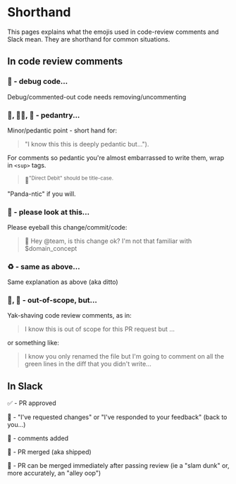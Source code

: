 # Shorthand

This pages explains what the emojis used in code-review comments and Slack mean.
They are shorthand for common situations.

## In code review comments

### 💬 - debug code... 
Debug/commented-out code needs removing/uncommenting

### 👻, 🕵🏾, 🐼 - pedantry...
Minor/pedantic point - short hand for:
> "I know this this is deeply pedantic but..."). 

For comments so pedantic you're almost embarrassed to write them, wrap in `<sup>` tags.

> 🐼<sup>"Direct Debit" should be title-case.</sup>

"Panda-ntic" if you will.

### 👀 - please look at this...
Please eyeball this change/commit/code:
> 👀 Hey @team, is this change ok? I'm not that familiar with $domain_concept

### ♻️  - same as above... 
Same explanation as above (aka ditto)

### 🐂, 🐃 - out-of-scope, but...
Yak-shaving code review comments, as in:

> I know this is out of scope for this PR request but ...

or something like:

> I know you only renamed the file but I'm going to comment on all the green lines in the diff that you didn't write...

## In Slack

✅ - PR approved

🏓 - "I've requested changes" or "I've responded to your feedback" (back to you...)

💬 - comments added

🚢 - PR merged (aka shipped)

🏀 - PR can be merged immediately after passing review (ie a "slam dunk" or, more accurately, an "alley oop")
